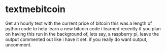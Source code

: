 # textmebitcoin
Get an hourly text with the current price of bitcoin
this was a length of python code to help learn a new bitcoin code i learned recently
if you plan on having this run in the background of, lets say, a raspberry pi, leave the output
commented out like i have it set. if you really do want output, uncomment.
